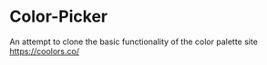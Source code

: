 # Color-Picker
An attempt to clone the basic functionality of the color palette site https://coolors.co/
